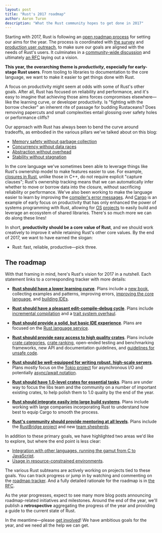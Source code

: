 ```yaml
---
layout: post
title: "Rust's 2017 roadmap"
author: Aaron Turon
description: "What the Rust community hopes to get done in 2017"
---
```


Starting with 2017, Rust is following an [open roadmap process] for setting our
aims for the year. The process is coordinated with [the survey] and
[production user outreach], to make sure our goals are aligned with the needs of
Rust's users. It culminates in a [community-wide discussion] and ultimately
[an RFC] laying out a vision.

[open roadmap process]: https://github.com/rust-lang/rfcs/pull/1728
[the survey]: https://blog.rust-lang.org/2016/06/30/State-of-Rust-Survey-2016.html
[production user outreach]: https://internals.rust-lang.org/t/2016-rust-commercial-user-survey-results/4317
[community-wide discussion]: https://internals.rust-lang.org/t/setting-our-vision-for-the-2017-cycle/3958?u=aturon
[an RFC]: https://github.com/rust-lang/rfcs/pull/1774

**This year, the overarching theme is *productivity*, especially for early-stage
Rust users**. From tooling to libraries to documentation to the core language,
we want to make it easier to get things done with Rust.

A focus on productivity might seem at odds with some of Rust's other
goals. After all, Rust has focused on reliability and performance, and it's easy
to imagine that achieving those aims forces compromises elsewhere—like the
learning curve, or developer productivity. Is "fighting with the borrow checker"
an inherent rite of passage for budding Rustaceans? Does removing papercuts and
small complexities entail glossing over safety holes or performance cliffs?

Our approach with Rust has always been to bend the curve around tradeoffs, as
embodied in the various pillars we've talked about on this blog:

- [Memory safety without garbage collection](http://blog.rust-lang.org/2015/04/10/Fearless-Concurrency.html)
- [Concurrency without data races](http://blog.rust-lang.org/2015/04/10/Fearless-Concurrency.html)
- [Abstraction without overhead](http://blog.rust-lang.org/2015/05/11/traits.html)
- [Stability without stagnation](http://blog.rust-lang.org/2014/10/30/Stability.html)

In the core language we've sometimes been able to leverage things like Rust's
ownership model to make features easier to use. For example, [closures in Rust],
unlike those in C++, do not require explicit "capture clauses"; Rust's ownership
tracking means that we can automatically infer whether to move or borrow data
into the closure, without sacrificing reliability or performance. We've also
been working to make the language easier to learn by improving the
[compiler's error messages]. And [Cargo] is an example of early focus on
productivity that has only enhanced the power of systems programming with Rust,
allowing for [OS](http://os.phil-opp.com/)
[projects](https://intermezzos.github.io/) to easily build and leverage an
ecosystem of shared libraries. There's so much more we can do along these lines!

[Cargo]: https://blog.rust-lang.org/2016/05/05/cargo-pillars.html
[closures in Rust]: http://huonw.github.io/blog/2015/05/finding-closure-in-rust/
[compiler's error messages]: https://blog.rust-lang.org/2016/08/10/Shape-of-errors-to-come.html

In short, **productivity should be a core value of Rust**, and we should work
creatively to improve it while retaining Rust's other core values. By the end of
2017, we want to have earned the slogan:

- Rust: fast, reliable, productive—pick three.

## The roadmap

With that framing in mind, here's Rust's vision for 2017 in a nutshell. Each
statement links to a corresponding tracker with more details:

* [**Rust should have a lower learning curve**](https://github.com/rust-lang/rust-roadmap/issues/3). Plans
  include a [new book](https://github.com/aturon/rust-roadmap/issues/7),
  collecting examples and patterns, improving errors,
  [improving the core language](https://github.com/aturon/rust-roadmap/issues/17),
  and [building IDEs](https://github.com/rust-lang/rust-roadmap/issues/2).

* [**Rust should have a pleasant edit-compile-debug cycle**](https://github.com/rust-lang/rust-roadmap/issues/1). Plans
  include
  [incremental compilation](https://github.com/aturon/rust-roadmap/issues/4) and
  a [trait system overhaul](https://github.com/aturon/rust-roadmap/issues/8).

* [**Rust should provide a solid, but basic IDE experience**](https://github.com/rust-lang/rust-roadmap/issues/2). Plans
  are focused on the
  [Rust language service](https://github.com/aturon/rust-roadmap/issues/6).

* [**Rust should provide easy access to high quality crates**](https://github.com/rust-lang/rust-roadmap/issues/9). Plans
  include
  [crate categories](https://www.reddit.com/r/rust/comments/5r72aj/cratesio_has_categories/),
  [crate ranking](https://github.com/rust-lang/rfcs/pull/1824), open-ended
  testing and benchmarking frameworks, new API and documentation guidelines, and
  [guidelines for unsafe code](https://github.com/rust-lang/rfcs/pull/1643).

* [**Rust should be well-equipped for writing robust, high-scale servers**](https://github.com/rust-lang/rust-roadmap/issues/10). Plans
  mostly focus on the [Tokio project](http://tokio.rs/) for asynchronous I/O and
  potentially
  [async/await notation](https://github.com/rust-lang/rfcs/pull/1823).

* [**Rust should have 1.0-level crates for essential tasks**](https://github.com/rust-lang/rust-roadmap/issues/11). Plans
  are under way to focus the libs team and the community on a number of
  important existing crates, to help polish them to 1.0 quality by the end of
  the year.

* [**Rust should integrate easily into large build systems**](https://github.com/rust-lang/rust-roadmap/issues/12). Plans
  include working with large companies incorporating Rust to understand how best
  to equip Cargo to smooth the process.

* [**Rust's community should provide mentoring at all levels**](https://github.com/rust-lang/rust-roadmap/issues/13). Plans
  include the
  [RustBridge project](https://github.com/rust-community/rustbridge/) and new
  [team shepherds](https://internals.rust-lang.org/t/language-team-shepherds/4595).

In addition to these primary goals, we have highlighted two areas we'd like to explore, but where the end point is less clear:

* [Integration with other languages, running the gamut from C to JavaScript](https://github.com/rust-lang/rust-roadmap/issues/14).
* [Usage in resource-constrained environments](https://github.com/rust-lang/rust-roadmap/issues/15).

The various Rust subteams are actively working on projects tied to these
goals. You can track progress or jump in by watching and commenting on the
[roadmap tracker](https://github.com/rust-lang/rust-roadmap). And a fully
detailed rationale for the roadmap is in
[the RFC](https://github.com/rust-lang/rfcs/pull/1774).

As the year progresses, expect to see many more blog posts announcing
roadmap-related initiatives and milestones. Around the end of the year, we'll
publish a **retrospective** aggregating the progress of the year and providing a
guide to the current state of Rust.

In the meantime—please
[get involved](https://github.com/rust-lang/rust-roadmap)! We have ambitious
goals for the year, and we need all the help we can get.

